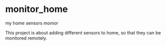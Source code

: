 # monitor_home
my home sensors monior

This project is about adding different sensors to home, so that they can be monitored remotely. 

